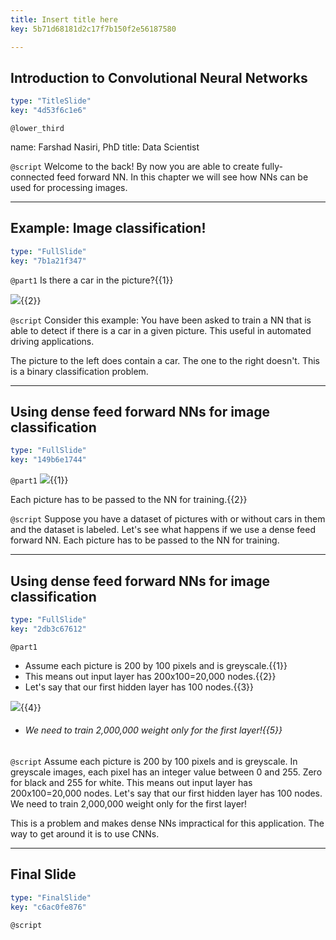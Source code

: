 ```yaml
---
title: Insert title here
key: 5b71d68181d2c17f7b150f2e56187580

---
```

## Introduction to Convolutional Neural Networks

```yaml
type: "TitleSlide"
key: "4d53f6c1e6"
```

`@lower_third`

name: Farshad Nasiri, PhD
title: Data Scientist


`@script`
Welcome to the back! By now you are able to create fully-connected feed forward NN. In this chapter we will see how NNs can be used for processing images.


---
## Example: Image classification!

```yaml
type: "FullSlide"
key: "7b1a21f347"
```

`@part1`
Is there a car in the picture?{{1}}

![](http://assets.datacamp.com/production/repositories/4036/datasets/4a9637f9cc49c0a9b590b487354a614196e9bedd/bothPics.jpg){{2}}


`@script`
Consider this example: You have been asked to train a NN that is able to detect if there is a car in a given picture. This useful in automated driving applications.

The picture to the left does contain a car. The one to the right doesn't. This is a binary classification problem.


---
## Using dense feed forward NNs for image classification

```yaml
type: "FullSlide"
key: "149b6e1744"
```

`@part1`
![](http://assets.datacamp.com/production/repositories/4036/datasets/075ac14bdab3b3169a016460cdd06226ddb79933/dataset.jpg){{1}}

Each picture has to be passed to the NN for training.{{2}}


`@script`
Suppose you have a dataset of pictures with or without cars in them and the dataset is labeled. Let's see what happens if we use a dense feed forward NN.
Each picture has to be passed to the NN for training.


---
## Using dense feed forward NNs for image classification

```yaml
type: "FullSlide"
key: "2db3c67612"
```

`@part1`
- Assume each picture is 200 by 100 pixels and is greyscale.{{1}}
- This means out input layer has 200x100=20,000 nodes.{{2}}
- Let's say that our first hidden layer has 100 nodes.{{3}}

![](http://assets.datacamp.com/production/repositories/4036/datasets/4c32cb3fa77d5b1728be010ae4b6cbf7ac854f7c/layers_small.png){{4}}
- ###### We need to train 2,000,000 weight only for the first layer!{{5}}


`@script`
Assume each picture is 200 by 100 pixels and is greyscale. In greyscale images, each pixel has an integer value between 0 and 255. Zero for black and 255 for white.
This means out input layer has 200x100=20,000 nodes.
Let's say that our first hidden layer has 100 nodes.
We need to train 2,000,000 weight only for the first layer!

This is a problem and makes dense NNs impractical for this application. The way to get around it is to use CNNs.


---
## Final Slide

```yaml
type: "FinalSlide"
key: "c6ac0fe876"
```

`@script`


